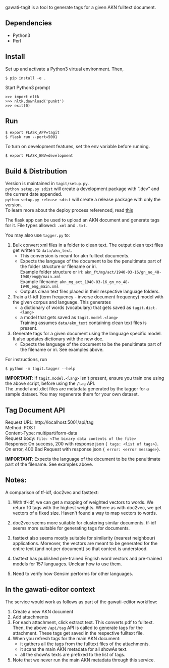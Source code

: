gawati-tagit is a tool to generate tags for a given AKN fulltext document.

## Dependencies
- Python3
- Perl

## Install
Set up and activate a Python3 virtual environment. Then,
```
$ pip install -e .
``` 

Start Python3 prompt
```
>>> import nltk
>>> nltk.download('punkt')
>>> exit(0)
```

## Run
```
$ export FLASK_APP=tagit
$ flask run --port=5001
```

To turn on development features, set the env variable before running.
```
$ export FLASK_ENV=development
```

## Build & Distribution
Version is maintained in `tagit/setup.py`.  
`python setup.py sdist` will create a development package with “.dev” and the current date appended.  
`python setup.py release sdist` will create a release package with only the version.  
To learn more about the deploy process referenced, read [this](http://flask.pocoo.org/docs/1.0/patterns/distribute/)

The flask app can be used to upload an AKN document and generate tags for it. 
File types allowed: `.xml` and `.txt`.

You may also use `tagger.py` to:

1. Bulk convert xml files in a folder to clean text. The output clean text files get written to `data/akn_text`.
    - This conversion is meant for akn fulltext documents. 
    - Expects the language of the document to be the penultimate 
    part of the folder structure or filename or iri.  
        Example folder structure or iri: `akn_ft/mg/act/1940-03-16/gn_no_48-1940/eng@/main.xml`  
        Example filename: `akn_mg_act_1940-03-16_gn_no_48-1940_eng_main.xml` 
    - Outputs clean text files placed in their respective language folders.
2. Train a tf-idf (term frequency - inverse document frequency) model with the given corpus and language. This generates 
    - a dictionary of words (vocabulary) that gets saved as `tagit.dict.<lang>`
    - a model that gets saved as `tagit.model.<lang>`  
Training assumes `data/akn_text` containing clean text files is present. 
3. Generate tags for a given document using the language specific model. It also updates dictionary with the new doc.
    - Expects the language of the document to be the penultimate part of the filename or iri. See examples above.

For instructions, run 
```
$ python -m tagit.tagger --help
```

**IMPORTANT**: If `tagit.model.<lang>` isn't present, ensure you train one using the above script, before using the `/tag` API.  
The .model and .dict files are metadata generated by the tagger for a sample dataset. You may regenerate them for your own dataset.  

## Tag Document API

Request URL: http://localhost:5001/api/tag  
Method: POST  
Content-Type: multipart/form-data  
Request body: `file: <The binary data contents of the file>`  
Response: On success, 200 with response json `{ tags: <list of tags>}`.  
          On error, 400 Bad Request with response json `{ error: <error message>}`.  

**IMPORTANT**: Expects the language of the document to be the penultimate part of the filename. See examples above.

## Notes:
A comparison of tf-idf, doc2vec and fasttext:

1. With tf-idf, we can get a mapping of weighted vectors to words. We return 10 tags with the highest weights. Where as with doc2vec, we get vectors of a fixed size. Haven't found a way to map vectors to words. 

2. doc2vec seems more suitable for clustering similar documents. tf-idf seems more suitable for generating tags for documents. 

3. fasttext also seems mostly suitable for similarity (nearest neighbour) applications. Moreover, the vectors are meant to be generated for the entire text (and not per document) so that context is understood.

5. fasttext has published pre-trained English word vectors and pre-trained models for 157 languages. Unclear how to use them.

6. Need to verify how Gensim performs for other languages.

## In the gawati-editor context
The service would work as follows as part of the gawati-editor workflow:

1. Create a new AKN document
2. Add attachments
3. For each attachment, click extract text. This converts pdf to fulltext.   
Then, the above `/api/tag` API is called to generate tags for the attachment. These tags get saved in the respective fulltext file.
4. When you refresh tags for the main AKN document:
    - it gathers all the tags from the fulltext files of the attachments.
    - it scans the main AKN metadata for all showAs text.
    - all the showAs texts are prefixed to the list of tags.
5. Note that we never run the main AKN metadata through this service.  
